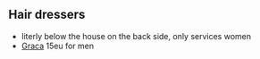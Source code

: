 
## Hair dressers
- literly below the house on the back side, only services women
- [Graca](https://www.google.com/maps/place/Graca+Ribeiro+Cabeleireiros/@41.1803803,-8.6821773,21z) 15eu for men
